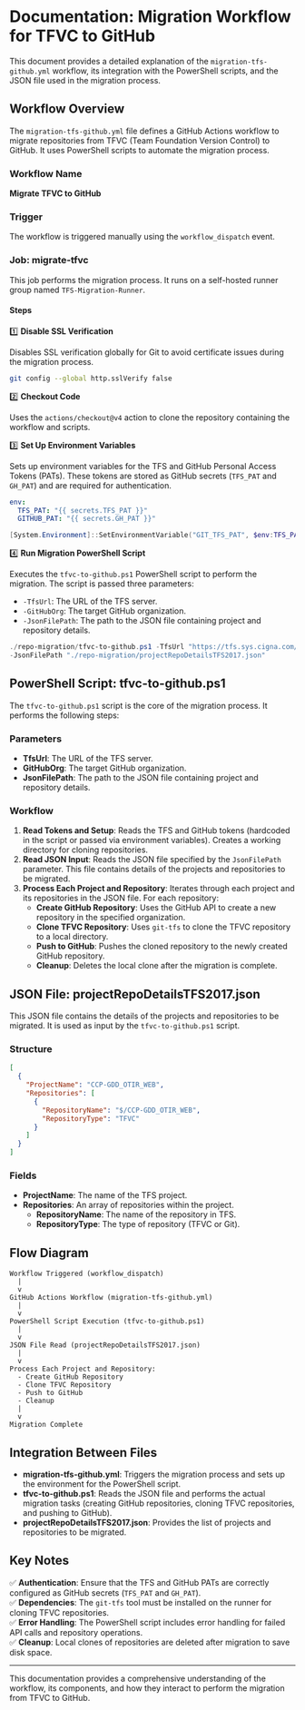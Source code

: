
# Documentation: Migration Workflow for TFVC to GitHub

This document provides a detailed explanation of the `migration-tfs-github.yml` workflow, its integration with the PowerShell scripts, and the JSON file used in the migration process.

## Workflow Overview

The `migration-tfs-github.yml` file defines a GitHub Actions workflow to migrate repositories from TFVC (Team Foundation Version Control) to GitHub. It uses PowerShell scripts to automate the migration process.

### Workflow Name

**Migrate TFVC to GitHub**

### Trigger

The workflow is triggered manually using the `workflow_dispatch` event.

### Job: migrate-tfvc

This job performs the migration process. It runs on a self-hosted runner group named `TFS-Migration-Runner`.

#### Steps

1️⃣ **Disable SSL Verification**

Disables SSL verification globally for Git to avoid certificate issues during the migration process.

```bash
git config --global http.sslVerify false
```

2️⃣ **Checkout Code**

Uses the `actions/checkout@v4` action to clone the repository containing the workflow and scripts.

3️⃣ **Set Up Environment Variables**

Sets up environment variables for the TFS and GitHub Personal Access Tokens (PATs). These tokens are stored as GitHub secrets (`TFS_PAT` and `GH_PAT`) and are required for authentication.

```yaml
env:
  TFS_PAT: "{{ secrets.TFS_PAT }}"
  GITHUB_PAT: "{{ secrets.GH_PAT }}"
```

```powershell
[System.Environment]::SetEnvironmentVariable("GIT_TFS_PAT", $env:TFS_PAT, [System.EnvironmentVariableTarget]::User)
```

4️⃣ **Run Migration PowerShell Script**

Executes the `tfvc-to-github.ps1` PowerShell script to perform the migration. The script is passed three parameters:

- `-TfsUrl`: The URL of the TFS server.
- `-GitHubOrg`: The target GitHub organization.
- `-JsonFilePath`: The path to the JSON file containing project and repository details.

```powershell
./repo-migration/tfvc-to-github.ps1 -TfsUrl "https://tfs.sys.cigna.com/tfs/DefaultCollection" -GitHubOrg "cigna-group-infrastructure-services" `
-JsonFilePath "./repo-migration/projectRepoDetailsTFS2017.json"
```

## PowerShell Script: tfvc-to-github.ps1

The `tfvc-to-github.ps1` script is the core of the migration process. It performs the following steps:

### Parameters

- **TfsUrl**: The URL of the TFS server.
- **GitHubOrg**: The target GitHub organization.
- **JsonFilePath**: The path to the JSON file containing project and repository details.

### Workflow

1. **Read Tokens and Setup**: Reads the TFS and GitHub tokens (hardcoded in the script or passed via environment variables). Creates a working directory for cloning repositories.
2. **Read JSON Input**: Reads the JSON file specified by the `JsonFilePath` parameter. This file contains details of the projects and repositories to be migrated.
3. **Process Each Project and Repository**: Iterates through each project and its repositories in the JSON file. For each repository:
   - **Create GitHub Repository**: Uses the GitHub API to create a new repository in the specified organization.
   - **Clone TFVC Repository**: Uses `git-tfs` to clone the TFVC repository to a local directory.
   - **Push to GitHub**: Pushes the cloned repository to the newly created GitHub repository.
   - **Cleanup**: Deletes the local clone after the migration is complete.

## JSON File: projectRepoDetailsTFS2017.json

This JSON file contains the details of the projects and repositories to be migrated. It is used as input by the `tfvc-to-github.ps1` script.

### Structure

```json
[
  {
    "ProjectName": "CCP-GDD_OTIR_WEB",
    "Repositories": [
      {
        "RepositoryName": "$/CCP-GDD_OTIR_WEB",
        "RepositoryType": "TFVC"
      }
    ]
  }
]
```

### Fields

- **ProjectName**: The name of the TFS project.
- **Repositories**: An array of repositories within the project.
  - **RepositoryName**: The name of the repository in TFS.
  - **RepositoryType**: The type of repository (TFVC or Git).

## Flow Diagram

```plaintext
Workflow Triggered (workflow_dispatch)
  |
  v
GitHub Actions Workflow (migration-tfs-github.yml)
  |
  v
PowerShell Script Execution (tfvc-to-github.ps1)
  |
  v
JSON File Read (projectRepoDetailsTFS2017.json)
  |
  v
Process Each Project and Repository:
  - Create GitHub Repository
  - Clone TFVC Repository
  - Push to GitHub
  - Cleanup
  |
  v
Migration Complete
```

## Integration Between Files

- **migration-tfs-github.yml**: Triggers the migration process and sets up the environment for the PowerShell script.
- **tfvc-to-github.ps1**: Reads the JSON file and performs the actual migration tasks (creating GitHub repositories, cloning TFVC repositories, and pushing to GitHub).
- **projectRepoDetailsTFS2017.json**: Provides the list of projects and repositories to be migrated.

## Key Notes

✅ **Authentication**: Ensure that the TFS and GitHub PATs are correctly configured as GitHub secrets (`TFS_PAT` and `GH_PAT`).  
✅ **Dependencies**: The `git-tfs` tool must be installed on the runner for cloning TFVC repositories.  
✅ **Error Handling**: The PowerShell script includes error handling for failed API calls and repository operations.  
✅ **Cleanup**: Local clones of repositories are deleted after migration to save disk space.

---

This documentation provides a comprehensive understanding of the workflow, its components, and how they interact to perform the migration from TFVC to GitHub.
